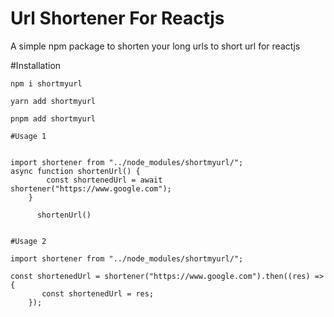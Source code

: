 # Url Shortener For Reactjs

A simple npm package to shorten your long urls to short url for reactjs

#Installation

`npm i shortmyurl`

`yarn add shortmyurl`

`pnpm add shortmyurl`

```
#Usage 1


import shortener from "../node_modules/shortmyurl/";
async function shortenUrl() {
        const shortenedUrl = await shortener("https://www.google.com");
    }

      shortenUrl()


#Usage 2

import shortener from "../node_modules/shortmyurl/";

const shortenedUrl = shortener("https://www.google.com").then((res) => {
       const shortenedUrl = res;
    });
```
